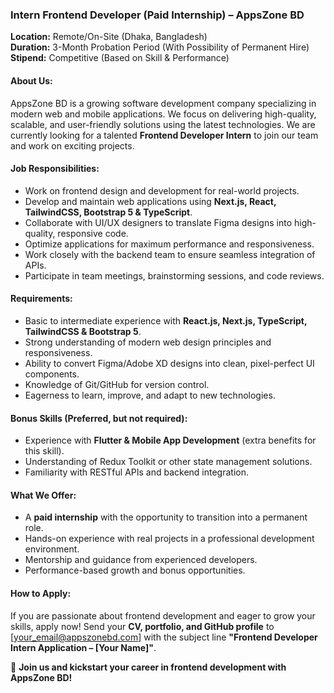 ### **Intern Frontend Developer (Paid Internship) – AppsZone BD**

**Location:** Remote/On-Site (Dhaka, Bangladesh)  
**Duration:** 3-Month Probation Period (With Possibility of Permanent Hire)  
**Stipend:** Competitive (Based on Skill & Performance)

#### **About Us:**

AppsZone BD is a growing software development company specializing in modern web and mobile applications. We focus on delivering high-quality, scalable, and user-friendly solutions using the latest technologies. We are currently looking for a talented **Frontend Developer Intern** to join our team and work on exciting projects.

#### **Job Responsibilities:**

-   Work on frontend design and development for real-world projects.
-   Develop and maintain web applications using **Next.js, React, TailwindCSS, Bootstrap 5 & TypeScript**.
-   Collaborate with UI/UX designers to translate Figma designs into high-quality, responsive code.
-   Optimize applications for maximum performance and responsiveness.
-   Work closely with the backend team to ensure seamless integration of APIs.
-   Participate in team meetings, brainstorming sessions, and code reviews.

#### **Requirements:**

-   Basic to intermediate experience with **React.js, Next.js, TypeScript, TailwindCSS & Bootstrap 5**.
-   Strong understanding of modern web design principles and responsiveness.
-   Ability to convert Figma/Adobe XD designs into clean, pixel-perfect UI components.
-   Knowledge of Git/GitHub for version control.
-   Eagerness to learn, improve, and adapt to new technologies.

#### **Bonus Skills (Preferred, but not required):**

-   Experience with **Flutter & Mobile App Development** (extra benefits for this skill).
-   Understanding of Redux Toolkit or other state management solutions.
-   Familiarity with RESTful APIs and backend integration.

#### **What We Offer:**

-   A **paid internship** with the opportunity to transition into a permanent role.
-   Hands-on experience with real projects in a professional development environment.
-   Mentorship and guidance from experienced developers.
-   Performance-based growth and bonus opportunities.

#### **How to Apply:**

If you are passionate about frontend development and eager to grow your skills, apply now! Send your **CV, portfolio, and GitHub profile** to [your_email@appszonebd.com] with the subject line **"Frontend Developer Intern Application – [Your Name]"**.

🚀 **Join us and kickstart your career in frontend development with AppsZone BD!**
